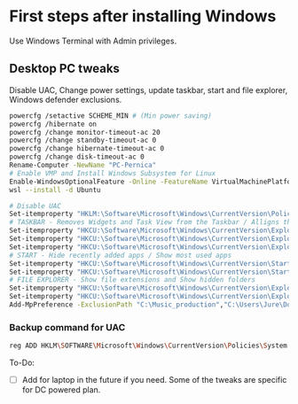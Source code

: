 # First steps after installing Windows

Use Windows Terminal with Admin privileges.

## Desktop PC tweaks

Disable UAC, Change power settings, update taskbar, start and file explorer, Windows defender exclusions.

```bash
powercfg /setactive SCHEME_MIN # (Min power saving)
powercfg /hibernate on
powercfg /change monitor-timeout-ac 20
powercfg /change standby-timeout-ac 0
powercfg /change hibernate-timeout-ac 0
powercfg /change disk-timeout-ac 0
Rename-Computer -NewName "PC-Pernica"
# Enable VMP and Install Windows Subsystem for Linux
Enable-WindowsOptionalFeature -Online -FeatureName VirtualMachinePlatform -all
wsl --install -d Ubuntu

# Disable UAC
Set-itemproperty "HKLM:\Software\Microsoft\Windows\CurrentVersion\Policies\System" -Name "EnableLUA" -Value "0" -Type DWord
# TASKBAR - Removes Widgets and Task View from the Taskbar / Alligns the taskbar to the left
Set-itemproperty "HKCU:\Software\Microsoft\Windows\CurrentVersion\Explorer\Advanced" -Name "TaskbarDa" -Value "0" -Type DWord
Set-itemproperty "HKCU:\Software\Microsoft\Windows\CurrentVersion\Explorer\Advanced" -Name "ShowTaskViewButton" -Value "0" -Type DWord
Set-itemproperty "HKCU:\Software\Microsoft\Windows\CurrentVersion\Explorer\Advanced" -Name "TaskbarAl" -Value "0" -Type DWord
# START - Hide recently added apps / Show most used apps
Set-itemproperty "HKCU:\Software\Microsoft\Windows\CurrentVersion\Start" -Name "ShowRecentList" -Value "0" -Type DWord
Set-itemproperty "HKCU:\Software\Microsoft\Windows\CurrentVersion\Start" -Name "ShowFrequentList" -Value "1" -Type DWord
# FILE EXPLORER - Show file extensions and Show hidden folders
Set-itemproperty "HKCU:\Software\Microsoft\Windows\CurrentVersion\Explorer\Advanced" -Name "HideFileExt" -Value "0" -Type DWord
Set-itemproperty "HKCU:\Software\Microsoft\Windows\CurrentVersion\Explorer\Advanced" -Name "Hidden" -Value "1" -Type DWord
Add-MpPreference -ExclusionPath "C:\Music_production","C:\Users\Jure\Downloads","C:\Windows","D:\","E:\","F:\","H:\","I:\"

```

### Backup command for UAC

```bash
reg ADD HKLM\SOFTWARE\Microsoft\Windows\CurrentVersion\Policies\System /v EnableLUA /t REG_DWORD /d 0 /f
```



To-Do:
- [ ] Add for laptop in the future if you need. Some of the tweaks are specific for DC powered plan. 

